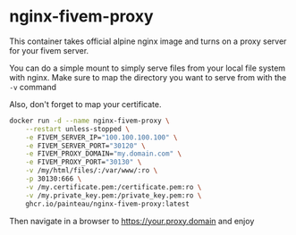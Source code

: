 # nginx-fivem-proxy

This container takes official alpine nginx image and turns on a proxy server for your fivem server.

You can do a simple mount to simply serve files from your local
file system with nginx.  Make sure to map the directory you want to serve from with the
`-v` command

Also, don't forget to map your certificate.

```bash
docker run -d --name nginx-fivem-proxy \
	--restart unless-stopped \
	-e FIVEM_SERVER_IP="100.100.100.100" \
	-e FIVEM_SERVER_PORT="30120" \
	-e FIVEM_PROXY_DOMAIN="my.domain.com" \
	-e FIVEM_PROXY_PORT="30130" \
	-v /my/html/files/:/var/www/:ro \
	-p 30130:666 \
	-v /my.certificate.pem:/certificate.pem:ro \
	-v /my.private_key.pem:/private_key.pem:ro \
	ghcr.io/painteau/nginx-fivem-proxy:latest
```

Then navigate in a browser to https://your.proxy.domain and enjoy
